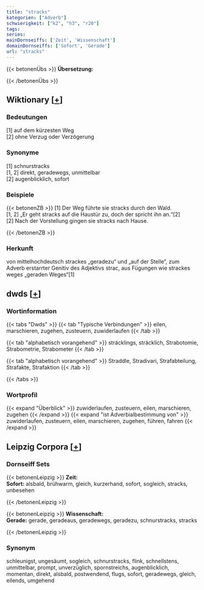 ```yaml
---
title: "stracks"
kategorien: ["Adverb"]
schwierigkeit: ["k2", "h3", "r20"]
tags:
series:
mainDornseiffs: ['Zeit', 'Wissenschaft']
domainDornseiffs: ['Sofort', 'Gerade']
url: "stracks"
---
```


{{< betonenÜbs >}}
**Übersetzung:**  
  
{{< /betonenÜbs >}}

## Wiktionary [[+](https://de.wiktionary.org/wiki/stracks)]

### Bedeutungen
[1] auf dem kürzesten Weg  
[2] ohne Verzug oder Verzögerung  

### Synonyme
[1] schnurstracks  
[1, 2] direkt, geradewegs, unmittelbar  
[2] augenblicklich, sofort  

### Beispiele
{{< betonenZB >}}
[1] Der Weg führte sie stracks durch den Wald.  
[1, 2] „Er geht stracks auf die Haustür zu, doch der spricht ihn an.“[2]  
[2] Nach der Vorstellung gingen sie stracks nach Hause.  

{{< /betonenZB >}}
### Herkunft
von mittelhochdeutsch strackes „geradezu“ und „auf der Stelle“, zum Adverb erstarrter Genitiv des Adjektivs strac, aus Fügungen wie strackes weges „geraden Weges“[1]  



## dwds [[+](https://www.dwds.de/wb/stracks)]

### Wortinformation
{{< tabs "Dwds" >}}
{{< tab "Typische Verbindungen" >}}
eilen, marschieren, zugehen, zusteuern, zuwiderlaufen
{{< /tab >}}

{{< tab "alphabetisch vorangehend" >}}
sträcklings, sträcklich, Strabotomie, Strabometrie, Strabometer
{{< /tab >}}

{{< tab "alphabetisch vorangehend" >}}
Straddle, Stradivari, Strafabteilung, Strafakte, Strafaktion
{{< /tab >}}

{{< /tabs >}}

### Wortprofil
{{< expand "Überblick" >}} zuwiderlaufen, zusteuern, eilen, marschieren, zugehen {{< /expand >}}
{{< expand "ist Adverbialbestimmung von" >}} zuwiderlaufen, zusteuern, eilen, marschieren, zugehen, führen, fahren {{< /expand >}}

## Leipzig Corpora [[+](https://corpora.uni-leipzig.de/en/res?word=stracks&corpusId=deu_newscrawl-public_2018)]

### Dornseiff Sets
{{< betonenLeipzig >}}
**Zeit:**  
**Sofort:** alsbald, brühwarm, gleich, kurzerhand, sofort, sogleich, stracks, unbesehen  

{{< /betonenLeipzig >}}


{{< betonenLeipzig >}}
**Wissenschaft:**  
**Gerade:** gerade, geradeaus, geradewegs, geradezu, schnurstracks, stracks  

{{< /betonenLeipzig >}}

### Synonym
schleunigst, ungesäumt, sogleich, schnurstracks, flink, schnellstens, unmittelbar, prompt, unverzüglich, spornstreichs, augenblicklich, momentan, direkt, alsbald, postwendend, flugs, sofort, geradewegs, gleich, eilends, umgehend

